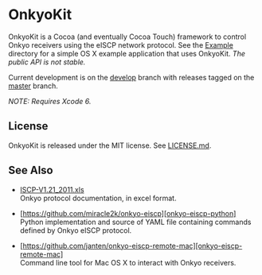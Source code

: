 # OnkyoKit

OnkyoKit is a Cocoa (and eventually Cocoa Touch) framework to control Onkyo receivers using the eISCP network protocol. See the [Example](Example/) directory for a simple OS X example application that uses OnkyoKit. *The public API is not stable.*

Current development is on the
[develop](https://github.com/jhh/onkyokit/tree/develop) branch with releases tagged on the [master](https://github.com/jhh/onkyokit/tree/master) branch.

*NOTE: Requires Xcode 6.*

## License

OnkyoKit is released under the MIT license. See [LICENSE.md][license].

## See Also

* [ISCP-V1.21_2011.xls][eiscp-protocol]  
  Onkyo protocol documentation, in excel format.

* [https://github.com/miracle2k/onkyo-eiscp][onkyo-eiscp-python]  
  Python implementation and source of YAML file containing commands defined by Onkyo eISCP protocol.
  
* [https://github.com/janten/onkyo-eiscp-remote-mac][onkyo-eiscp-remote-mac]  
  Command line tool for Mac OS X to interact with Onkyo receivers.


[onkyo-eiscp-python]:https://github.com/miracle2k/onkyo-eiscp "Onkyo eISCP Control"
[onkyo-eiscp-remote-mac]:https://github.com/janten/onkyo-eiscp-remote-mac
[eiscp-protocol]:http://michael.elsdoerfer.name/onkyo/ISCP-V1.21_2011.xls "Integra Serial Communication Protocol for AV Receiver"
[license]:https://github.com/jhh/onkyokit/blob/master/LICENSE.md
